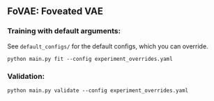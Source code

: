 ## FoVAE: Foveated VAE

### Training with default arguments:
See `default_configs/` for the default configs, which you can override.

```
python main.py fit --config experiment_overrides.yaml
```

### Validation:
```
python main.py validate --config experiment_overrides.yaml
```
